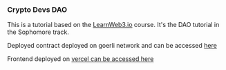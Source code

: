 ### Crypto Devs DAO

This is a tutorial based on the <a href="https://LearnWeb3.io">LearnWeb3.io</a> course.
It's the DAO tutorial in the Sophomore track.

Deployed contract deployed on goerli network and can be accessed <a href="https://goerli.etherscan.io/address/0x715Df2586f103d96BaDb726dfD7080eD47C87F2E">here</a>

Frontend deployed on <a href="https://vercel.com">vercel can be accessed <a href="https://dao-learn-web3-khaki.vercel.app/">here</a>
